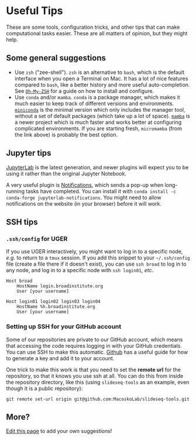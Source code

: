 # Useful Tips

These are some tools, configuration tricks, and other tips that can make computational tasks easier. These are all matters of opinion, but they might help.

## Some general suggestions

 * Use `zsh` ("zee-shell"). `zsh` is an alternative to `bash`, which is the default interface when you open a Terminal on Mac. It has a lot of nice features compared to `bash`, like a better history and more useful auto-completion. See [`Oh-My-ZSH`](https://ohmyz.sh/) for a guide on how to install and configure.
 * Use `conda` and/or `mamba`. `conda` is a package manager, which makes it much easier to keep track of different versions and environments. [`miniconda`](https://docs.conda.io/en/latest/miniconda.html) is the minimal version which only includes the manager tool, without a set of default packages (which take up a lot of space). [`mamba`](https://mamba.readthedocs.io/en/latest/installation.html#installation) is a newer project which is much faster and works better at configuring complicated environments. If you are starting fresh, `micromamba` (from the link above) is probably the best option.

## Jupyter tips

[JupyterLab](https://jupyter.org/install) is the latest generation, and newer plugins will expect you to be using it rather than the original Jupyter Notebook.

A very useful plugin is [Notifications](https://github.com/mwakaba2/jupyterlab-notifications), which sends a pop-up when long-running tasks have completed. You can install it with `conda install -c conda-forge jupyterlab-notifications`. You might need to allow notifications on the website (in your browser) before it will work.

## SSH tips

### `.ssh/config` for UGER

If you use UGER interactively, you might want to log in to a specific node, _e.g._ to return to a `tmux` session. If you add this snippet to your `~/.ssh/config` file (create a file there if it doesn't exist), you can use `ssh broad` to log in to any node, and log in to a specific node with `ssh login01`, _etc_.

```
Host broad
    HostName login.broadinstitute.org
    User [your username]

Host login01 login02 login03 login04
    HostName %h.broadinstitute.org
    User [your username]
```

### Setting up SSH for your GitHub account

Some of our repositories are private to our GitHub account, which means that accessing the code requires logging in with your GitHub credentials. You can use SSH to make this automatic. [Github](https://docs.github.com/en/authentication/connecting-to-github-with-ssh/generating-a-new-ssh-key-and-adding-it-to-the-ssh-agent) has a useful guide for how to generate a key and add it to your account.

One trick to make this work is that you need to set the **remote url** for the repository, so that it knows you use ssh at all. You can do this from inside the repository directory, like this (using `slideseq-tools` as an example, even though it is a public repository):

```
git remote set-url origin git@github.com:MacoskoLab/slideseq-tools.git
```

## More?

[Edit this page](https://github.com/MethodsDev/mdl-site/edit/main/src/tips-and-tricks.md) to add your own suggestions!